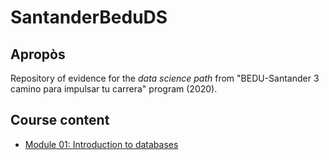 # SantanderBeduDS

## Apropòs
Repository of evidence for the _data science path_ from "BEDU-Santander 3 camino para impulsar tu carrera" program (2020).

## Course content
+ [Module 01: Introduction to databases](01_IntroductionToDataBases/README.md)
